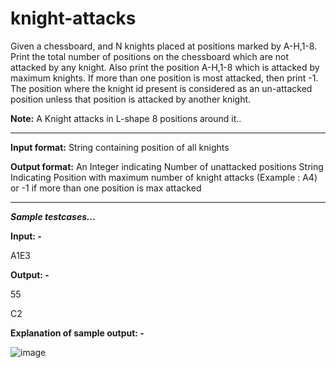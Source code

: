 # knight-attacks
Given a chessboard, and N knights placed at positions marked by A-H,1-8. Print the total number of positions on the chessboard which are not attacked by any knight. Also print the position A-H,1-8 which is attacked by maximum knights. If more than one position is most attacked, then print -1. The position where the knight id present is considered as an un-attacked position unless that position is attacked by another knight.

**Note:** A Knight attacks in L-shape 8 positions around it..
<hr>

**Input format:** String containing position of all knights

**Output format:** An Integer indicating Number of unattacked positions String Indicating Position with maximum number of knight attacks (Example : A4) or -1 if more than one position is max attacked

<hr>

_**Sample testcases...**_

**Input: -**

A1E3

**Output: -**

55

C2

**Explanation of sample output: -**

![image](https://user-images.githubusercontent.com/66989734/121777759-57f11780-cbb1-11eb-83ca-55d15fc5cf34.png)
